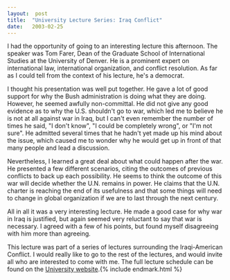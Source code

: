 ```yaml
---
layout:  post
title:  "University Lecture Series: Iraq Conflict"
date:   2003-02-25
---
```


I had the opportunity of going to an interesting lecture this afternoon. The speaker was Tom Farer, Dean of the Graduate School of International Studies at the University of Denver. He is a prominent expert on international law, international organization, and conflict resolution. As far as I could tell from the context of his lecture, he's a democrat.

I thought his presentation was well put together. He gave a lot of good support for why the Bush administration is doing what they are doing. However, he seemed awfully non-committal. He did not give any good evidence as to why the U.S. shouldn't go to war, which led me to believe he is not at all against war in Iraq, but I can't even remember the number of times he said, "I don't know", "I could be completely wrong", or "I'm not sure". He admitted several times that he hadn't yet made up his mind about the issue, which caused me to wonder why he would get up in front of that many people and lead a discussion.

Nevertheless, I learned a great deal about what could happen after the war. He presented a few different scenarios, citing the outcomes of previous conflicts to back up each possibility. He seems to think the outcome of this war will decide whether the U.N. remains in power. He claims that the U.N. charter is reaching the end of its usefulness and that some things will need to change in global organization if we are to last through the next century.

All in all it was a very interesting lecture. He made a good case for why war in Iraq is justified, but again seemed very reluctant to say that war is necessary. I agreed with a few of his points, but found myself disagreeing with him more than agreeing.

This lecture was part of a series of lectures surrounding the Iraqi-American Conflict. I would really like to go to the rest of the lectures, and would invite all who are interested to come with me. The full lecture schedule can be found on the [University website](http://www.utah.edu/unews/releases/03/feb/lecture1.html).{% include endmark.html %}
